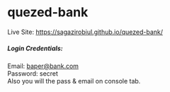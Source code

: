 # quezed-bank
Live Site: https://sagazirobiul.github.io/quezed-bank/

<h5>Login Credentials:</h5>

Email: baper@bank.com
<br>
Password: secret
<br>
Also you will the pass & email on console tab.
